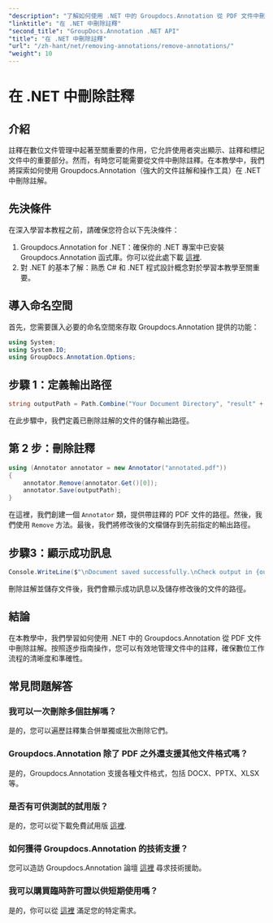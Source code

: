 ```yaml
---
"description": "了解如何使用 .NET 中的 Groupdocs.Annotation 從 PDF 文件中刪除註解。簡化您的數位文件管理流程。"
"linktitle": "在 .NET 中刪除註釋"
"second_title": "GroupDocs.Annotation .NET API"
"title": "在 .NET 中刪除註釋"
"url": "/zh-hant/net/removing-annotations/remove-annotations/"
"weight": 10
---
```


# 在 .NET 中刪除註釋

## 介紹
註釋在數位文件管理中起著至關重要的作用，它允許使用者突出顯示、註釋和標記文件中的重要部分。然而，有時您可能需要從文件中刪除註釋。在本教學中，我們將探索如何使用 Groupdocs.Annotation（強大的文件註解和操作工具）在 .NET 中刪除註解。
## 先決條件
在深入學習本教程之前，請確保您符合以下先決條件：
1. Groupdocs.Annotation for .NET：確保你的 .NET 專案中已安裝 Groupdocs.Annotation 函式庫。你可以從此處下載 [這裡](https://releases。groupdocs.com/annotation/net/).
2. 對 .NET 的基本了解：熟悉 C# 和 .NET 程式設計概念對於學習本教學至關重要。

## 導入命名空間
首先，您需要匯入必要的命名空間來存取 Groupdocs.Annotation 提供的功能：
```csharp
using System;
using System.IO;
using GroupDocs.Annotation.Options;
```
## 步驟 1：定義輸出路徑
```csharp
string outputPath = Path.Combine("Your Document Directory", "result" + Path.GetExtension("input.pdf"));
```
在此步驟中，我們定義已刪除註解的文件的儲存輸出路徑。
## 第 2 步：刪除註釋
```csharp
using (Annotator annotator = new Annotator("annotated.pdf"))
{
    annotator.Remove(annotator.Get()[0]);
    annotator.Save(outputPath);
}
```
在這裡，我們創建一個 `Annotator` 類，提供帶註釋的 PDF 文件的路徑。然後，我們使用 `Remove` 方法。最後，我們將修改後的文檔儲存到先前指定的輸出路徑。
## 步驟3：顯示成功訊息
```csharp
Console.WriteLine($"\nDocument saved successfully.\nCheck output in {outputPath}.");
```
刪除註解並儲存文件後，我們會顯示成功訊息以及儲存修改後的文件的路徑。

## 結論
在本教學中，我們學習如何使用 .NET 中的 Groupdocs.Annotation 從 PDF 文件中刪除註解。按照逐步指南操作，您可以有效地管理文件中的註釋，確保數位工作流程的清晰度和準確性。
## 常見問題解答
### 我可以一次刪除多個註解嗎？
是的，您可以遍歷註釋集合併單獨或批次刪除它們。
### Groupdocs.Annotation 除了 PDF 之外還支援其他文件格式嗎？
是的，Groupdocs.Annotation 支援各種文件格式，包括 DOCX、PPTX、XLSX 等。
### 是否有可供測試的試用版？
是的，您可以從下載免費試用版 [這裡](https://releases。groupdocs.com/).
### 如何獲得 Groupdocs.Annotation 的技術支援？
您可以造訪 Groupdocs.Annotation 論壇 [這裡](https://forum.groupdocs.com/c/annotation/10) 尋求技術援助。
### 我可以購買臨時許可證以供短期使用嗎？
是的，你可以從 [這裡](https://purchase.groupdocs.com/temporary-license/) 滿足您的特定需求。